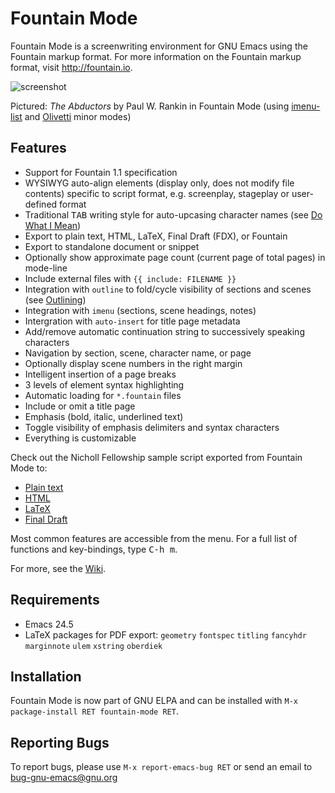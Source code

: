 Fountain Mode
=============

Fountain Mode is a screenwriting environment for GNU Emacs using the Fountain
markup format. For more information on the Fountain markup format, visit
<http://fountain.io>.

![screenshot](https://github.com/rnkn/fountain-mode/raw/master/screenshots/01.png)

Pictured: *The Abductors* by Paul W. Rankin in Fountain Mode (using [imenu-list] and
[Olivetti] minor modes)

[imenu-list]: https://github.com/bmag/imenu-list "imenu-list"
[olivetti]: https://github.com/rnkn/olivetti "Olivetti"

Features
--------

- Support for Fountain 1.1 specification
- WYSIWYG auto-align elements (display only, does not modify file contents)
  specific to script format, e.g. screenplay, stageplay or user-defined format
- Traditional <kbd>TAB</kbd> writing style for auto-upcasing character names
  (see [Do What I Mean])
- Export to plain text, HTML, LaTeX, Final Draft (FDX), or Fountain
- Export to standalone document or snippet
- Optionally show approximate page count (current page of total pages) in
  mode-line
- Include external files with `{{ include: FILENAME }}`
- Integration with `outline` to fold/cycle visibility of sections and scenes
  (see [Outlining])
- Integration with `imenu` (sections, scene headings, notes)
- Intergration with `auto-insert` for title page metadata
- Add/remove automatic continuation string to successively speaking characters
- Navigation by section, scene, character name, or page
- Optionally display scene numbers in the right margin
- Intelligent insertion of a page breaks
- 3 levels of element syntax highlighting
- Automatic loading for `*.fountain` files
- Include or omit a title page
- Emphasis (bold, italic, underlined text)
- Toggle visibility of emphasis delimiters and syntax characters
- Everything is customizable

Check out the Nicholl Fellowship sample script exported from Fountain Mode to:

- [Plain text](https://gist.github.com/rnkn/edd4fd20e0f6ce2ca1f75e37496e38c9/raw/)
- [HTML](https://rawgit.com/rnkn/mcqueen/master/sample/sample.html)
- [LaTeX](https://www.sharelatex.com/project/54ed9180966959cb7fdbde8e)
- [Final Draft](https://gist.github.com/rnkn/f56934ac723d43c5dec63952dd99dcfd/raw/)

Most common features are accessible from the menu. For a full list of functions
and key-bindings, type <kbd>C-h m</kbd>.

[Do What I Mean]: https://github.com/rnkn/fountain-mode/wiki/Do-What-I-Mean
[Outlining]: https://github.com/rnkn/fountain-mode/wiki/Outlining

For more, see the [Wiki](https://github.com/rnkn/fountain-mode/wiki).

Requirements
------------

- Emacs 24.5
- LaTeX packages for PDF export: `geometry` `fontspec` `titling` `fancyhdr`
  `marginnote` `ulem` `xstring` `oberdiek`

Installation
------------

Fountain Mode is now part of GNU ELPA and can be installed with `M-x
package-install RET fountain-mode RET`.

Reporting Bugs
--------------

To report bugs, please use `M-x report-emacs-bug RET` or send an email to
<bug-gnu-emacs@gnu.org>
